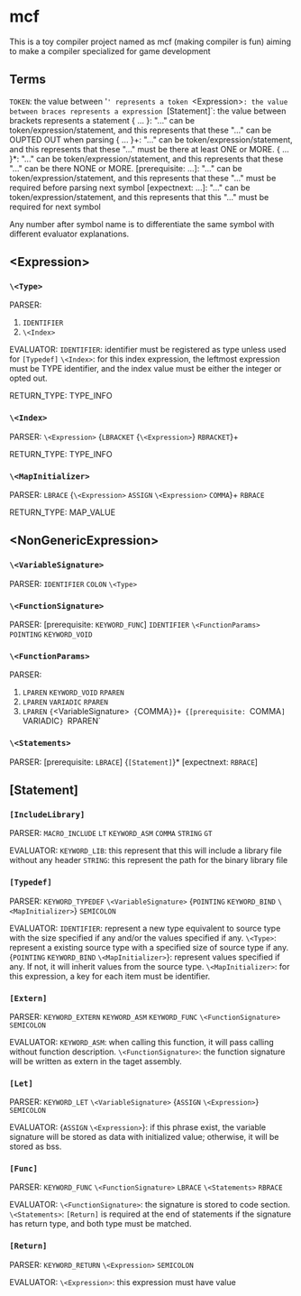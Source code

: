 ﻿# mcf
This is a toy compiler project named as mcf (making compiler is fun) aiming to make a compiler specialized for game development

## Terms

`TOKEN`: the value between '`' represents a token
`\<Expression>`: the value between braces represents a expression
`[Statement]`: the value between brackets represents a statement
{ ... }: "..." can be token/expression/statement, and this represents that these "..." can be OUPTED OUT when parsing
{ ... }+: "..." can be token/expression/statement, and this represents that these "..." must be there at least ONE or MORE.
{ ... }*: "..." can be token/expression/statement, and this represents that these "..." can be there NONE or MORE.
[prerequisite: ...]: "..." can be token/expression/statement, and this represents that these "..." must be required before parsing next symbol
[expectnext: ...]: "..." can be token/expression/statement, and this represents that this "..." must be required for next symbol

Any number after symbol name is to differentiate the same symbol with different evaluator explanations.

## \<Expression>

### `\<Type>`

PARSER:
1. `IDENTIFIER`
2. `\<Index>`

EVALUATOR:
`IDENTIFIER`: identifier must be registered as type unless used for `[Typedef]`
`\<Index>`: for this index expression, the leftmost expression must be TYPE identifier, and the index value must be either the integer or opted out.

RETURN_TYPE: TYPE_INFO

### `\<Index>`

PARSER:
`\<Expression>` {`LBRACKET` {`\<Expression>`} `RBRACKET`}+

RETURN_TYPE: TYPE_INFO

### `\<MapInitializer>`

PARSER:
`LBRACE` {`\<Expression>` `ASSIGN` `\<Expression>` `COMMA`}+ `RBRACE`

RETURN_TYPE: MAP_VALUE

## \<NonGenericExpression>

### `\<VariableSignature>`

PARSER:
`IDENTIFIER` `COLON` `\<Type>`

### `\<FunctionSignature>`

PARSER:
[prerequisite: `KEYWORD_FUNC`] `IDENTIFIER` `\<FunctionParams>` `POINTING` `KEYWORD_VOID`

### `\<FunctionParams>`

PARSER:
1. `LPAREN` `KEYWORD_VOID` `RPAREN`
2. `LPAREN` `VARIADIC` `RPAREN`
3. `LPAREN` `{`\<VariableSignature>` {`COMMA`}}+ {[prerequisite: `COMMA`] `VARIADIC`} `RPAREN`

### `\<Statements>`

PARSER:
[prerequisite: `LBRACE`] {`[Statement]`}* [expectnext: `RBRACE`]


## [Statement]

### `[IncludeLibrary]`

PARSER:
`MACRO_INCLUDE` `LT` `KEYWORD_ASM` `COMMA` `STRING` `GT`

EVALUATOR:
`KEYWORD_LIB`: this represent that this will include a library file without any header
`STRING`: this represent the path for the binary library file

### `[Typedef]`

PARSER:
`KEYWORD_TYPEDEF` `\<VariableSignature>` {`POINTING` `KEYWORD_BIND` `\<MapInitializer>`} `SEMICOLON`

EVALUATOR:
`IDENTIFIER`: represent a new type equivalent to source type with the size specified if any and/or the values specified if any.
`\<Type>`: represent a existing source type with a specified size of source type if any.
{`POINTING` `KEYWORD_BIND` `\<MapInitializer>`}: represent values specified if any. If not, it will inherit values from the source type.
`\<MapInitializer>`: for this expression, a key for each item must be identifier.

### `[Extern]`

PARSER:
`KEYWORD_EXTERN` `KEYWORD_ASM` `KEYWORD_FUNC` `\<FunctionSignature>` `SEMICOLON`

EVALUATOR:
`KEYWORD_ASM`: when calling this function, it will pass calling without function description.
`\<FunctionSignature>`: the function signature will be written as extern in the taget assembly.

### `[Let]`

PARSER:
`KEYWORD_LET` `\<VariableSignature>` {`ASSIGN` `\<Expression>`} `SEMICOLON`

EVALUATOR:
{`ASSIGN` `\<Expression>`}: if this phrase exist, the variable signature will be stored as data with initialized value; otherwise, it will be stored as bss.


### `[Func]`

PARSER:
`KEYWORD_FUNC` `\<FunctionSignature>` `LBRACE` `\<Statements>` `RBRACE`

EVALUATOR:
`\<FunctionSignature>`: the signature is stored to code section.
`\<Statements>`: `[Return]` is required at the end of statements if the signature has return type, and both type must be matched.

### `[Return]`

PARSER:
`KEYWORD_RETURN` `\<Expression>` `SEMICOLON`

EVALUATOR:
`\<Expression>`: this expression must have value